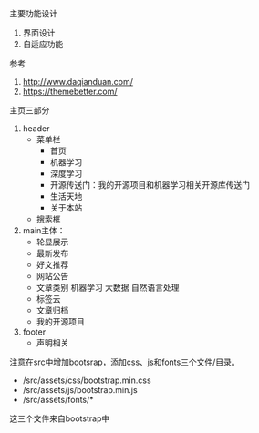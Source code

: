 主要功能设计

1. 界面设计
2. 自适应功能

参考

1. http://www.daqianduan.com/
2. https://themebetter.com/

主页三部分

1. header
	- 菜单栏
		- 首页
		- 机器学习
		- 深度学习
		- 开源传送门：我的开源项目和机器学习相关开源库传送门
		- 生活天地
		- 关于本站
		<!-- - 文章归档：展示效果分多种，有直接按日期倒排、先按类别再按日期排列、先按标签再按日期排列等 -->
	- 搜索框
2. main主体：
	- 轮显展示
	- 最新发布
	- 好文推荐
	- 网站公告
	- 文章类别   机器学习 大数据 自然语言处理
	- 标签云
	- 文章归档
	- 我的开源项目
3. footer
	- 声明相关


注意在src中增加bootsrap，添加css、js和fonts三个文件/目录。

- /src/assets/css/bootstrap.min.css
- /src/assets/js/bootstrap.min.js
- /src/assets/fonts/*

这三个文件来自bootstrap中
